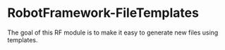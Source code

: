 # RobotFramework-FileTemplates

The goal of this RF module is to make it easy to generate new files using templates.